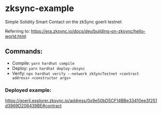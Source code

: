# zksync-example
Simple Solidity Smart Contact on the zkSync goerli testnet

Referring to: https://era.zksync.io/docs/dev/building-on-zksync/hello-world.html

## Commands:
- Compile: `yarn hardhat compile`
- Deploy: `yarn hardhat deploy-zksync`
- Verify: `npx hardhat verify --network zkSyncTestnet <contract address> <constructor args>`

### Deployed example:
https://goerli.explorer.zksync.io/address/0x9e50bD5CF14BBe33410ee3f251d3869D206439BE#contract